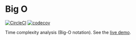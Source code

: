 # Big O

[![CircleCI](https://circleci.com/gh/marxjmoura/big-o.svg?style=shield)](https://circleci.com/gh/marxjmoura/big-o)
[![codecov](https://codecov.io/gh/marxjmoura/big-o/branch/master/graph/badge.svg)](https://codecov.io/gh/marxjmoura/big-o)

Time complexity analysis (Big-O notation). See the [live demo](https://marxjmoura.github.io/big-o/).
